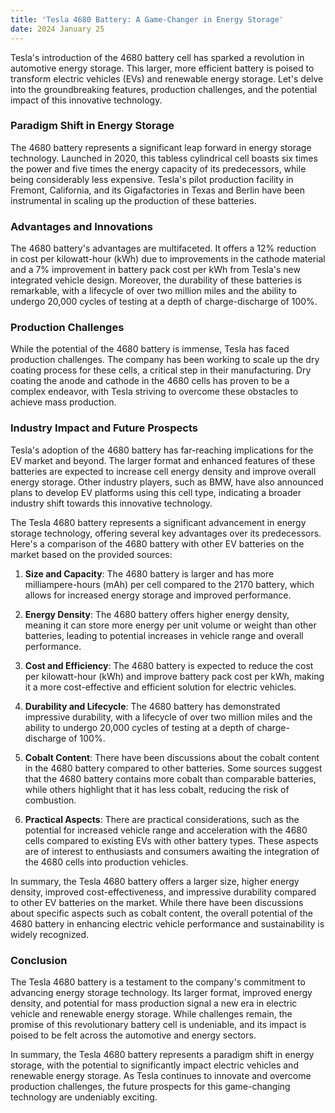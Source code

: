 ```yaml
---
title: 'Tesla 4680 Battery: A Game-Changer in Energy Storage'
date: 2024 January 25
---
```



Tesla's introduction of the 4680 battery cell has sparked a revolution in automotive energy storage. This larger, more efficient battery is poised to transform electric vehicles (EVs) and renewable energy storage. Let's delve into the groundbreaking features, production challenges, and the potential impact of this innovative technology.

### Paradigm Shift in Energy Storage

The 4680 battery represents a significant leap forward in energy storage technology. Launched in 2020, this tabless cylindrical cell boasts six times the power and five times the energy capacity of its predecessors, while being considerably less expensive. Tesla's pilot production facility in Fremont, California, and its Gigafactories in Texas and Berlin have been instrumental in scaling up the production of these batteries.

### Advantages and Innovations

The 4680 battery's advantages are multifaceted. It offers a 12% reduction in cost per kilowatt-hour (kWh) due to improvements in the cathode material and a 7% improvement in battery pack cost per kWh from Tesla's new integrated vehicle design. Moreover, the durability of these batteries is remarkable, with a lifecycle of over two million miles and the ability to undergo 20,000 cycles of testing at a depth of charge-discharge of 100%.

### Production Challenges

While the potential of the 4680 battery is immense, Tesla has faced production challenges. The company has been working to scale up the dry coating process for these cells, a critical step in their manufacturing. Dry coating the anode and cathode in the 4680 cells has proven to be a complex endeavor, with Tesla striving to overcome these obstacles to achieve mass production.

### Industry Impact and Future Prospects

Tesla's adoption of the 4680 battery has far-reaching implications for the EV market and beyond. The larger format and enhanced features of these batteries are expected to increase cell energy density and improve overall energy storage. Other industry players, such as BMW, have also announced plans to develop EV platforms using this cell type, indicating a broader industry shift towards this innovative technology.

The Tesla 4680 battery represents a significant advancement in energy storage technology, offering several key advantages over its predecessors. Here's a comparison of the 4680 battery with other EV batteries on the market based on the provided sources:

1. **Size and Capacity**: The 4680 battery is larger and has more milliampere-hours (mAh) per cell compared to the 2170 battery, which allows for increased energy storage and improved performance.

2. **Energy Density**: The 4680 battery offers higher energy density, meaning it can store more energy per unit volume or weight than other batteries, leading to potential increases in vehicle range and overall performance.

3. **Cost and Efficiency**: The 4680 battery is expected to reduce the cost per kilowatt-hour (kWh) and improve battery pack cost per kWh, making it a more cost-effective and efficient solution for electric vehicles.

4. **Durability and Lifecycle**: The 4680 battery has demonstrated impressive durability, with a lifecycle of over two million miles and the ability to undergo 20,000 cycles of testing at a depth of charge-discharge of 100%.

5. **Cobalt Content**: There have been discussions about the cobalt content in the 4680 battery compared to other batteries. Some sources suggest that the 4680 battery contains more cobalt than comparable batteries, while others highlight that it has less cobalt, reducing the risk of combustion.

6. **Practical Aspects**: There are practical considerations, such as the potential for increased vehicle range and acceleration with the 4680 cells compared to existing EVs with other battery types. These aspects are of interest to enthusiasts and consumers awaiting the integration of the 4680 cells into production vehicles.

In summary, the Tesla 4680 battery offers a larger size, higher energy density, improved cost-effectiveness, and impressive durability compared to other EV batteries on the market. While there have been discussions about specific aspects such as cobalt content, the overall potential of the 4680 battery in enhancing electric vehicle performance and sustainability is widely recognized.

### Conclusion

The Tesla 4680 battery is a testament to the company's commitment to advancing energy storage technology. Its larger format, improved energy density, and potential for mass production signal a new era in electric vehicle and renewable energy storage. While challenges remain, the promise of this revolutionary battery cell is undeniable, and its impact is poised to be felt across the automotive and energy sectors.

In summary, the Tesla 4680 battery represents a paradigm shift in energy storage, with the potential to significantly impact electric vehicles and renewable energy storage. As Tesla continues to innovate and overcome production challenges, the future prospects for this game-changing technology are undeniably exciting.

